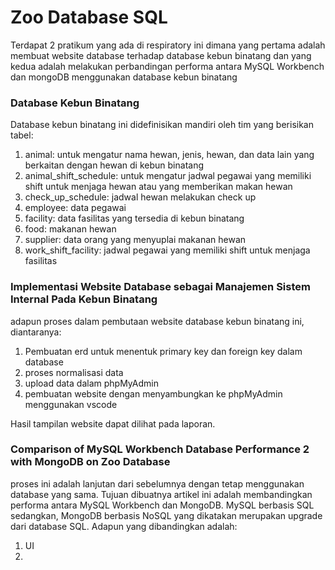 # Zoo Database SQL

Terdapat 2 pratikum yang ada di respiratory ini dimana yang pertama adalah membuat website database terhadap database kebun binatang dan yang kedua adalah melakukan perbandingan performa antara MySQL Workbench dan mongoDB menggunakan database kebun binatang

### Database Kebun Binatang
Database kebun binatang ini didefinisikan mandiri oleh tim yang berisikan tabel:
1. animal: untuk mengatur nama hewan, jenis, hewan, dan data lain yang berkaitan dengan hewan di kebun binatang
2. animal_shift_schedule: untuk mengatur jadwal pegawai yang memiliki shift untuk menjaga hewan atau yang memberikan makan hewan
3. check_up_schedule: jadwal hewan melakukan check up
4. employee: data pegawai
5. facility: data fasilitas yang tersedia di kebun binatang
6. food: makanan hewan
7. supplier: data orang yang menyuplai makanan hewan
8. work_shift_facility: jadwal pegawai yang memiliki shift untuk menjaga fasilitas

### Implementasi Website Database sebagai Manajemen Sistem Internal Pada Kebun Binatang
adapun proses dalam pembutaan website database kebun binatang ini, diantaranya:
1. Pembuatan erd untuk menentuk primary key dan foreign key dalam database
2. proses normalisasi data
3. upload data dalam phpMyAdmin
4. pembuatan website dengan menyambungkan ke phpMyAdmin menggunakan vscode

Hasil tampilan website dapat dilihat pada laporan.

### Comparison of MySQL Workbench Database Performance 2 with MongoDB on Zoo Database
proses ini adalah lanjutan dari sebelumnya dengan tetap menggunakan database yang sama. Tujuan dibuatnya artikel ini adalah membandingkan performa antara MySQL Workbench dan MongoDB. MySQL berbasis SQL sedangkan, MongoDB berbasis NoSQL yang dikatakan merupakan upgrade dari database SQL. Adapun yang dibandingkan adalah:
1. UI
2. 
